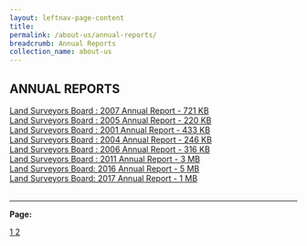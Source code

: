 ```yaml
---
layout: leftnav-page-content
title:                
permalink: /about-us/annual-reports/
breadcrumb: Annual Reports
collection_name: about-us
---
```


ANNUAL REPORTS
---

[Land Surveyors Board : 2007 Annual Report - 721 KB]() <br>
[Land Surveyors Board : 2005 Annual Report - 220 KB]() <br>
[Land Surveyors Board : 2001 Annual Report - 433 KB]() <br>
[Land Surveyors Board : 2004 Annual Report - 246 KB]() <br>
[Land Surveyors Board : 2006 Annual Report - 316 KB]() <br>
[Land Surveyors Board : 2011 Annual Report - 3 MB]() <br>
[Land Surveyors Board: 2016 Annual Report - 5 MB]() <br>
[Land Surveyors Board: 2017 Annual Report - 1 MB]() <br>
<br>

---

**Page:**  

<div class="pagination">
    <a href="https://mlaw-ablac-staging.netlify.com/about-us/annual-reports/">1 </a>
    <a class="pagination disabled" href="#">2 </a>  
 </div>
